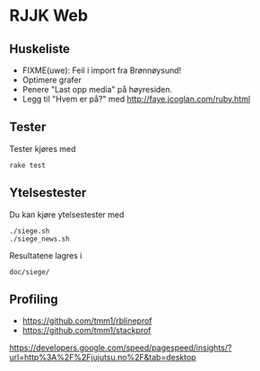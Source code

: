 RJJK Web
========

## Huskeliste

* FIXME(uwe):  Feil i import fra Brønnøysund!
* Optimere grafer
* Penere "Last opp media" på høyresiden.
* Legg til "Hvem er på?" med http://faye.jcoglan.com/ruby.html

## Tester

Tester kjøres med

    rake test


## Ytelsestester

Du kan kjøre ytelsestester med

    ./siege.sh
    ./siege_news.sh

Resultatene lagres i

    doc/siege/

## Profiling

* https://github.com/tmm1/rblineprof
* https://github.com/tmm1/stackprof


https://developers.google.com/speed/pagespeed/insights/?url=http%3A%2F%2Fjujutsu.no%2F&tab=desktop
